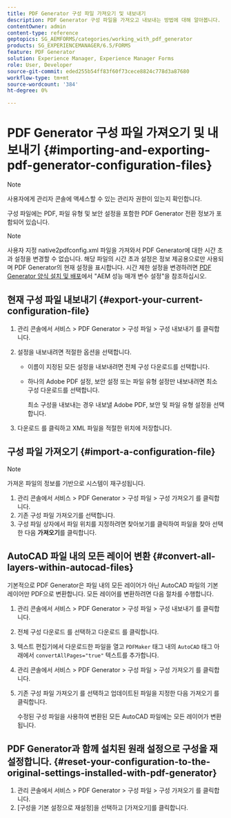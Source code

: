 ```yaml
---
title: PDF Generator 구성 파일 가져오기 및 내보내기
description: PDF Generator 구성 파일을 가져오고 내보내는 방법에 대해 알아봅니다.
contentOwner: admin
content-type: reference
geptopics: SG_AEMFORMS/categories/working_with_pdf_generator
products: SG_EXPERIENCEMANAGER/6.5/FORMS
feature: PDF Generator
solution: Experience Manager, Experience Manager Forms
role: User, Developer
source-git-commit: eded255b54ff83f60f73cece8824c778d3a87680
workflow-type: tm+mt
source-wordcount: '384'
ht-degree: 0%

---
```


# PDF Generator 구성 파일 가져오기 및 내보내기 {#importing-and-exporting-pdf-generator-configuration-files}

>[!NOTE]
> 
> 사용자에게 관리자 콘솔에 액세스할 수 있는 관리자 권한이 있는지 확인합니다.

구성 파일에는 PDF, 파일 유형 및 보안 설정을 포함한 PDF Generator 전환 정보가 포함되어 있습니다.

>[!NOTE]
>
>사용자 지정 native2pdfconfig.xml 파일을 가져와서 PDF Generator에 대한 시간 초과 설정을 변경할 수 없습니다. 해당 파일의 시간 초과 설정은 정보 제공용으로만 사용되며 PDF Generator의 현재 설정을 표시합니다. 시간 제한 설정을 변경하려면 [PDF Generator 양식 설치 및 배포](https://www.adobe.com/go/learn_aemforms_installJBoss_63)에서 &quot;AEM 성능 매개 변수 설정&quot;을 참조하십시오.

## 현재 구성 파일 내보내기 {#export-your-current-configuration-file}

1. 관리 콘솔에서 서비스 > PDF Generator > 구성 파일 > 구성 내보내기 를 클릭합니다.
1. 설정을 내보내려면 적절한 옵션을 선택합니다.

   * 이름이 지정된 모든 설정을 내보내려면 전체 구성 다운로드를 선택합니다.
   * 하나의 Adobe PDF 설정, 보안 설정 또는 파일 유형 설정만 내보내려면 최소 구성 다운로드를 선택합니다.

     최소 구성을 내보내는 경우 내보낼 Adobe PDF, 보안 및 파일 유형 설정을 선택합니다.

1. 다운로드 를 클릭하고 XML 파일을 적절한 위치에 저장합니다.

## 구성 파일 가져오기 {#import-a-configuration-file}

>[!NOTE]
>
>가져온 파일의 정보를 기반으로 시스템이 재구성됩니다.

1. 관리 콘솔에서 서비스 > PDF Generator > 구성 파일 > 구성 가져오기 를 클릭합니다.
1. 기존 구성 파일 가져오기를 선택합니다.
1. 구성 파일 상자에서 파일 위치를 지정하려면 찾아보기를 클릭하여 파일을 찾아 선택한 다음 **가져오기**&#x200B;를 클릭합니다.

## AutoCAD 파일 내의 모든 레이어 변환 {#convert-all-layers-within-autocad-files}

기본적으로 PDF Generator은 파일 내의 모든 레이어가 아닌 AutoCAD 파일의 기본 레이어만 PDF으로 변환합니다. 모든 레이어를 변환하려면 다음 절차를 수행합니다.

1. 관리 콘솔에서 서비스 > PDF Generator > 구성 파일 > 구성 내보내기 를 클릭합니다.
1. 전체 구성 다운로드 를 선택하고 다운로드 를 클릭합니다.
1. 텍스트 편집기에서 다운로드한 파일을 열고 `PDFMaker` 태그 내의 `AutoCAD` 태그 아래에서 `convertAllPages="true"` 텍스트를 추가합니다.
1. 관리 콘솔에서 서비스 > PDF Generator > 구성 파일 > 구성 가져오기 를 클릭합니다.
1. 기존 구성 파일 가져오기 를 선택하고 업데이트된 파일을 지정한 다음 가져오기 를 클릭합니다.

   수정된 구성 파일을 사용하여 변환된 모든 AutoCAD 파일에는 모든 레이어가 변환됩니다.

## PDF Generator과 함께 설치된 원래 설정으로 구성을 재설정합니다. {#reset-your-configuration-to-the-original-settings-installed-with-pdf-generator}

1. 관리 콘솔에서 서비스 > PDF Generator > 구성 파일 > 구성 가져오기 를 클릭합니다.
1. [구성을 기본 설정으로 재설정]을 선택하고 [가져오기]를 클릭합니다.
